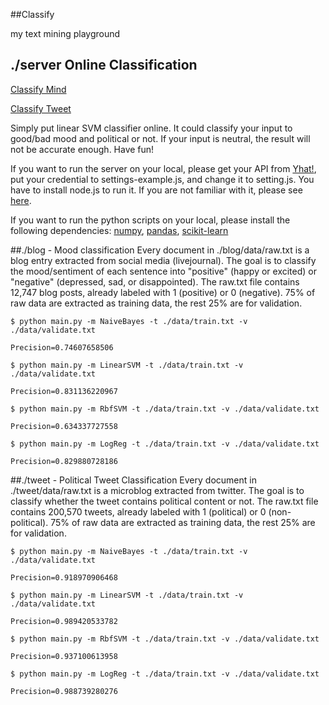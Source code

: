 ##Classify

my text mining playground

## ./server Online Classification
[Classify Mind](http://clfmind.meteor.com/)

[Classify Tweet](http://clftweet.meteor.com/)

Simply put linear SVM classifier online. It could classify your input to good/bad mood and political or not. If your input is neutral, the result will not be accurate enough. Have fun!

If you want to run the server on your local, please get your API from [Yhat!](http://yhathq.com/), put your credential to settings-example.js, and change it to setting.js. You have to install node.js to run it. If you are not familiar with it, please see [here](http://nodejs.org/).

If you want to run the python scripts on your local, please install the following dependencies: [numpy](http://www.numpy.org/), [pandas](http://pandas.pydata.org), [scikit-learn](http://scikit-learn.org/stable/)

##./blog - Mood classification
Every document in ./blog/data/raw.txt is a blog entry extracted from social media (livejournal). The goal is to classify the mood/sentiment of each sentence into "positive" (happy or excited) or "negative" (depressed, sad, or disappointed). The raw.txt file contains 12,747 blog posts, already labeled with 1 (positive) or 0 (negative). 75% of raw data are extracted as training data, the rest 25% are for validation.

	$ python main.py -m NaiveBayes -t ./data/train.txt -v ./data/validate.txt

	Precision=0.74607658506

	$ python main.py -m LinearSVM -t ./data/train.txt -v ./data/validate.txt

	Precision=0.831136220967

	$ python main.py -m RbfSVM -t ./data/train.txt -v ./data/validate.txt

	Precision=0.634337727558

	$ python main.py -m LogReg -t ./data/train.txt -v ./data/validate.txt

	Precision=0.829880728186

##./tweet - Political Tweet Classification
Every document in ./tweet/data/raw.txt is a microblog extracted from twitter. The goal is to classify whether the tweet contains political content or not. The raw.txt file contains 200,570 tweets, already labeled with 1 (political) or 0 (non-political). 75% of raw data are extracted as training data, the rest 25% are for validation.

	$ python main.py -m NaiveBayes -t ./data/train.txt -v ./data/validate.txt

	Precision=0.918970906468

	$ python main.py -m LinearSVM -t ./data/train.txt -v ./data/validate.txt

	Precision=0.989420533782

	$ python main.py -m RbfSVM -t ./data/train.txt -v ./data/validate.txt

	Precision=0.937100613958

	$ python main.py -m LogReg -t ./data/train.txt -v ./data/validate.txt

	Precision=0.988739280276
